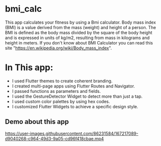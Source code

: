 # bmi_calc

This app calculates your fitness by using a Bmi calculator.
Body mass index (BMI) is a value derived from the mass (weight) and height of a person. The BMI is defined as the body mass divided by the square of the body height and is expressed in units of kg/m2, resulting from mass in kilograms and height in meters.
If you don't know about BMI Calculator you can read this site "https://en.wikipedia.org/wiki/Body_mass_index".

# In This app:
* I used Flutter themes to create coherent branding.
* I created multi-page apps using Flutter Routes and Navigator.
* I passed functions as parameters and fields.
* I used the GestureDetector Widget to detect more than just a tap.
* I used custom color palettes by using hex codes.
* I customized Flutter Widgets to achieve a specific design style.



## Demo about this app



https://user-images.githubusercontent.com/86231584/167217089-d9040268-c964-49d3-9a05-cd96f418cbae.mp4

